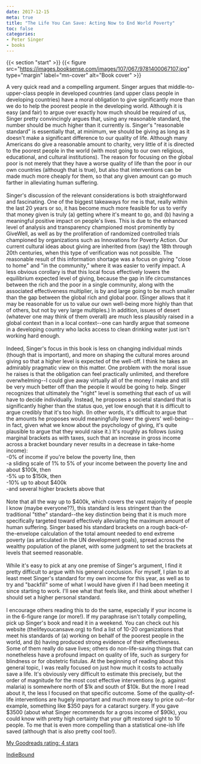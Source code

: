 ```yaml
---
date: 2017-12-15
meta: true
title: "The Life You Can Save: Acting Now to End World Poverty"
toc: false
categories:
- Peter Singer
- books
---
```


{{< section "start" >}}
{{< figure src="https://images.booksense.com/images/107/067/9781400067107.jpg" type="margin" label="mn-cover" alt="Book cover" >}}

A very quick read and a compelling argument. Singer argues that middle-to-upper-class people in developed countries (and upper class people in developing countries) have a moral obligation to give significantly more than we do to help the poorest people in the developing world. Although it is easy (and fair) to argue over exactly how much should be required of us, Singer pretty convincingly argues that, using any reasonable standard, the number should be much higher than it currently is. Singer's "reasonable standard" is essentially that, at minimum, we should be giving as long as it doesn't make a significant difference to our quality of life. Although many Americans do give a reasonable amount to charity, very little of it is directed to the poorest people in the world (with most going to our own religious, educational, and cultural institutions). The reason for focusing on the global poor is not merely that they have a worse quality of life than the poor in our own countries (although that is true), but also that interventions can be made much more cheaply for them, so that any given amount can go much farther in alleviating human suffering.<br /><br />Singer's discussion of the relevant considerations is both straightforward and fascinating. One of the biggest takeaways for me is that, really within the last 20 years or so, it has become much more feasible for us to verify that money given is truly (a) getting where it's meant to go, and (b) having a meaningful positive impact on people's lives. This is due to the enhanced level of analysis and transparency championed most prominently by GiveWell, as well as by the proliferation of randomized controlled trials championed by organizations such as Innovations for Poverty Action. Our current cultural ideas about giving are inherited from (say) the 18th through 20th centuries, when this type of verification was not possible. The reasonable result of this information shortage was a focus on giving "close to home" and "in the community," where it was easier to verify impact. A less obvious corollary is that this local focus effectively lowers the equilibrium expected level of giving, because the gap in life circumstances between the rich and the poor in a single community, along with the associated effectiveness multiplier, is by and large going to be much smaller than the gap between the global rich and global poor. (Singer allows that it may be reasonable for us to value our own well-being more highly than that of others, but not by very large multiples.) In addition, issues of desert (whatever one may think of them overall) are much less plausibly raised in a global context than in a local context--one can hardly argue that someone in a developing country who lacks access to clean drinking water just isn't working hard enough.<br /><br />Indeed, Singer's focus in this book is less on changing individual minds (though that is important), and more on shaping the cultural mores around giving so that a higher level is expected of the well-off. I think he takes an admirably pragmatic view on this matter. One problem with the moral issue he raises is that the obligation can feel practically unlimited, and therefore overwhelming--I could give away virtually all of the money I make and still be very much better off than the people it would be going to help. Singer recognizes that ultimately the "right" level is something that each of us will have to decide individually. Instead, he proposes a societal standard that is significantly higher than the status quo, yet low enough that it is difficult to argue credibly that it's too high. (In other words, it's difficult to argue that the amounts he proposes would meaningfully lower the givers' well-being--in fact, given what we know about the psychology of giving, it's quite plausible to argue that they would raise it.) It's roughly as follows (using marginal brackets as with taxes, such that an increase in gross income across a bracket boundary never results in a decrease in take-home income):<br />-0% of income if you're below the poverty line, then<br />-a sliding scale of 1% to 5% of your income between the poverty line and about $100k, then<br />-5% up to $150k, then<br />-10% up to about $400k<br />-and several higher brackets above that<br /><br />Note that all the way up to $400k, which covers the vast majority of people I know (maybe everyone??), this standard is less stringent than the traditional "tithe" standard--the key distinction being that it is much more specifically targeted toward effectively alleviating the maximum amount of human suffering. Singer based his standard brackets on a rough back-of-the-envelope calculation of the total amount needed to end extreme poverty (as articulated in the UN development goals), spread across the wealthy population of the planet, with some judgment to set the brackets at levels that seemed reasonable. <br /><br />While it's easy to pick at any one premise of Singer's argument, I find it pretty difficult to argue with his general conclusion. For myself, I plan to at least meet Singer's standard for my own income for this year, as well as to try and "backfill" some of what I would have given if I had been meeting it since starting to work. I'll see what that feels like, and think about whether I should set a higher personal standard.<br /><br />I encourage others reading this to do the same, especially if your income is in the 6-figure range (or more!). If my paraphrase isn't totally compelling, pick up Singer's book and read it in a weekend. You can check out his website (thelifeyoucansave.org) to find a list of 10-20 organizations that meet his standards of (a) working on behalf of the poorest people in the world, and (b) having produced strong evidence of their effectiveness. Some of them really do save lives; others do non-life-saving things that can nonetheless have a profound impact on quality of life, such as surgery for blindness or for obstetric fistulas. At the beginning of reading about this general topic, I was really focused on just how much it costs to actually save a life. It's obviously very difficult to estimate this precisely, but the order of magnitude for the most cost effective interventions (e.g. against malaria) is somewhere north of $1k and south of $10k. But the more I read about it, the less I focused on that specific outcome. Some of the quality-of-life interventions are hugely important and much more easy to price out--for example, something like $350 pays for a cataract surgery. If you gave $3500 (about what Singer recommends for a gross income of $90k), you could know with pretty high certainty that your gift restored sight to 10 people. To me that is even more compelling than a statistical one-ish life saved (although that is also pretty cool too!).

[My Goodreads rating: 4 stars](https://www.goodreads.com/review/show/2208609682)  

[IndieBound](https://www.indiebound.org/book/9781400067107)
